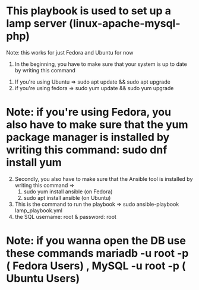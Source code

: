 #  This playbook is used to set up a lamp server (linux-apache-mysql-php) #
Note: this works for just Fedora and Ubuntu for now  
1. In the beginning, you have to make sure that your system is up to date by writing this command
  1) If you're using Ubuntu => sudo apt update && sudo apt upgrade
  2) if you're using fedora => sudo yum update && sudo yum upgrade
 # Note: if you're using Fedora, you also have to make sure that the yum package manager is installed by writing this command: sudo dnf install yum
2. Secondly, you also have to make sure that the Ansible tool is installed by writing this command =>
   1) sudo yum install ansible (on Fedora)
   2) sudo apt install ansible (on Ubuntu)
3. This is the command to run the playbook => sudo ansible-playbook lamp_playbook.yml
4. the SQL username: root & password: root
 # Note: if you wanna open the DB use these commands mariadb -u root -p ( Fedora Users)   ,   MySQL -u root -p ( Ubuntu Users)    
